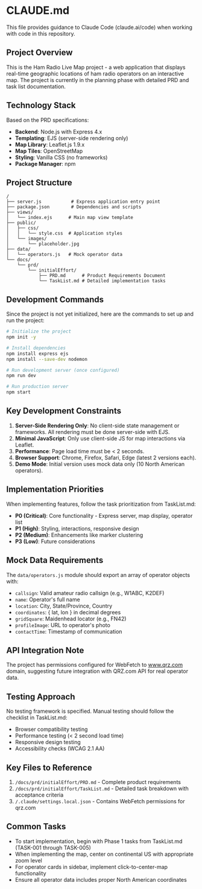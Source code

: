# CLAUDE.md

This file provides guidance to Claude Code (claude.ai/code) when working with code in this repository.

## Project Overview

This is the Ham Radio Live Map project - a web application that displays real-time geographic locations of ham radio operators on an interactive map. The project is currently in the planning phase with detailed PRD and task list documentation.

## Technology Stack

Based on the PRD specifications:
- **Backend**: Node.js with Express 4.x
- **Templating**: EJS (server-side rendering only)
- **Map Library**: Leaflet.js 1.9.x
- **Map Tiles**: OpenStreetMap
- **Styling**: Vanilla CSS (no frameworks)
- **Package Manager**: npm

## Project Structure

```
/
├── server.js           # Express application entry point
├── package.json        # Dependencies and scripts
├── views/
│   └── index.ejs      # Main map view template
├── public/
│   ├── css/
│   │   └── style.css  # Application styles
│   └── images/
│       └── placeholder.jpg
├── data/
│   └── operators.js   # Mock operator data
└── docs/
    └── prd/
        └── initialEffort/
            ├── PRD.md      # Product Requirements Document
            └── TaskList.md # Detailed implementation tasks
```

## Development Commands

Since the project is not yet initialized, here are the commands to set up and run the project:

```bash
# Initialize the project
npm init -y

# Install dependencies
npm install express ejs
npm install --save-dev nodemon

# Run development server (once configured)
npm run dev

# Run production server
npm start
```

## Key Development Constraints

1. **Server-Side Rendering Only**: No client-side state management or frameworks. All rendering must be done server-side with EJS.
2. **Minimal JavaScript**: Only use client-side JS for map interactions via Leaflet.
3. **Performance**: Page load time must be < 2 seconds.
4. **Browser Support**: Chrome, Firefox, Safari, Edge (latest 2 versions each).
5. **Demo Mode**: Initial version uses mock data only (10 North American operators).

## Implementation Priorities

When implementing features, follow the task prioritization from TaskList.md:
- **P0 (Critical)**: Core functionality - Express server, map display, operator list
- **P1 (High)**: Styling, interactions, responsive design
- **P2 (Medium)**: Enhancements like marker clustering
- **P3 (Low)**: Future considerations

## Mock Data Requirements

The `data/operators.js` module should export an array of operator objects with:
- `callsign`: Valid amateur radio callsign (e.g., W1ABC, K2DEF)
- `name`: Operator's full name
- `location`: City, State/Province, Country
- `coordinates`: { lat, lon } in decimal degrees
- `gridSquare`: Maidenhead locator (e.g., FN42)
- `profileImage`: URL to operator's photo
- `contactTime`: Timestamp of communication

## API Integration Note

The project has permissions configured for WebFetch to www.qrz.com domain, suggesting future integration with QRZ.com API for real operator data.

## Testing Approach

No testing framework is specified. Manual testing should follow the checklist in TaskList.md:
- Browser compatibility testing
- Performance testing (< 2 second load time)
- Responsive design testing
- Accessibility checks (WCAG 2.1 AA)

## Key Files to Reference

1. `/docs/prd/initialEffort/PRD.md` - Complete product requirements
2. `/docs/prd/initialEffort/TaskList.md` - Detailed task breakdown with acceptance criteria
3. `/.claude/settings.local.json` - Contains WebFetch permissions for qrz.com

## Common Tasks

- To start implementation, begin with Phase 1 tasks from TaskList.md (TASK-001 through TASK-005)
- When implementing the map, center on continental US with appropriate zoom level
- For operator cards in sidebar, implement click-to-center-map functionality
- Ensure all operator data includes proper North American coordinates